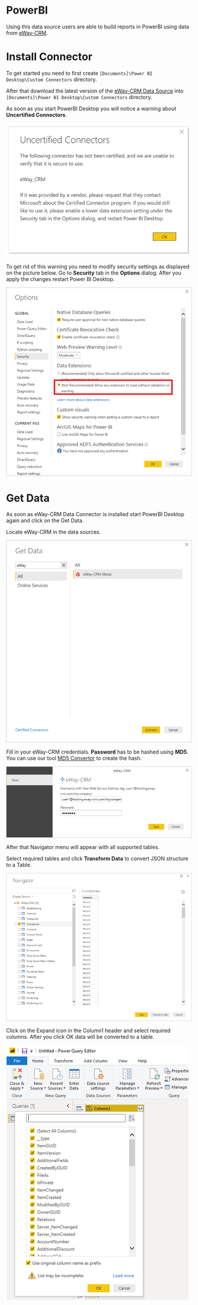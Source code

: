# PowerBI
Using this data source users are able to build reports in PowerBI using data from [eWay-CRM](https://www.eway-crm.com).

# Install Connector

To get started you need to first create `[Documents]\Power BI Desktop\Custom Connectors` directory.

After that download the latest version of the [eWay-CRM Data Source](https://github.com/eway-crm/PowerBI/releases/latest/download/eWay-CRM.mez) into `[Documents]\Power BI Desktop\Custom Connectors` directory.

As soon as you start PowerBI Desktop you will notice a warning about **Uncertified Connectors**.

![uncertified_connectors](Images/uncertified_connectors.png)

To get rid of this warning you need to modify security settings as displayed on the picture below. Go to **Security** tab in the **Options** dialog. After you apply the changes restart Power BI Desktop.

![security_settings](Images/security_settings.png)

# Get Data

As soon as eWay-CRM Data Connector is installed start PowerBI Desktop again and click on the Get Data.

Locate eWay-CRM in the data sources.

![get_data](Images/get_data.png)

Fill in your eWay-CRM credentials. **Password** has to be hashed using **MD5**. You can use our tool [MD5 Convertor](https://eway.cr/md5) to create the hash.

![authentification](Images/authentification.png)

After that Navigator menu will appear with all supported tables.

Select required tables and click **Transform Data** to convert JSON structure to a Table.

![navigator](Images/navigator.png)

Click on the Expand icon in the Column1 header and select required columns. After you click OK data will be converted to a table.

![expand_columns](Images/expand_columns.png)